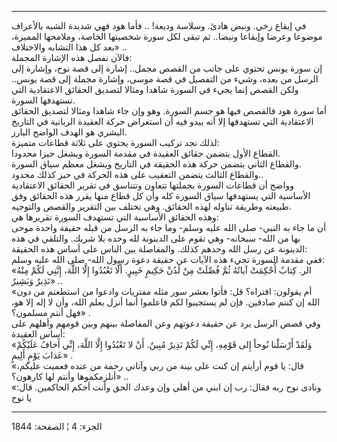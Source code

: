 ------------------------------------------------------------------------

في إيقاع رخي. ونبض هادئ. وسلاسة وديعة! .. فأما هود فهي شديدة الشبه
بالأعراف موضوعا وعرضا وإيقاعا ونبضا.. ثم تبقى لكل سورة شخصيتها الخاصة،
وملامحها المميزة، بعد كل هذا التشابه والاختلاف» ..  
فالآن نفصل هذه الإشارة المجملة:  
إن سورة يونس تحتوي على جانب من القصص مجمل.. إشارة إلى قصة نوح، وإشارة
إلى الرسل من بعده، وشيء من التفصيل في قصة موسى، وإشارة مجملة إلى قصة
يونس.. ولكن القصص إنما يجيء في السورة شاهدا ومثالا لتصديق الحقائق
الاعتقادية التي تستهدفها السورة.  
أما سورة هود فالقصص فيها هو جسم السورة. وهو وإن جاء شاهدا ومثالا لتصديق
الحقائق الاعتقادية التي تستهدفها إلا أنه يبدو فيه أن استعراض حركة
العقيدة الربانية في التاريخ البشري هو الهدف الواضح البارز.  
لذلك نجد تركيب السورة يحتوي على ثلاثة قطاعات متميزة:  
القطاع الأول يتضمن حقائق العقيدة في مقدمة السورة ويشغل حيزا محدودا.  
والقطاع الثاني يتضمن حركة هذه الحقيقة في التاريخ ويشغل معظم سياق
السورة.  
والقطاع الثالث يتضمن التعقيب على هذه الحركة في حيز كذلك محدود..  
وواضح أن قطاعات السورة بجملتها تتعاون وتتناسق في تقرير الحقائق
الاعتقادية الأساسية التي يستهدفها سياق السورة كله وأن كل قطاع منها يقرر
هذه الحقائق وفق طبيعته وطريقة تناوله لهذه الحقائق. وهي تختلف بين التقرير
والقصص والتوجيه.  
وهذه الحقائق الأساسية التي تستهدف السورة تقريرها هي:  
أن ما جاء به النبي- صلى الله عليه وسلم- وما جاء به الرسل من قبله حقيقة
واحدة موحى بها من الله- سبحانه- وهي تقوم على الدينونة لله وحده بلا شريك.
والتلقي في هذه الدينونة عن رسل الله وحدهم كذلك. والمفاصلة بين الناس على
أساس هذه الحقيقة:  
ففي مقدمة السورة تجيء هذه الآيات عن حقيقة دعوة رسول الله- صلى الله عليه
وسلم:  
«الر. كِتابٌ أُحْكِمَتْ آياتُهُ ثُمَّ فُصِّلَتْ مِنْ لَدُنْ حَكِيمٍ خَبِيرٍ. أَلَّا تَعْبُدُوا إِلَّا اللَّهَ،
إِنَّنِي لَكُمْ مِنْهُ نَذِيرٌ وَبَشِيرٌ» ..  
«أم يقولون: افتراه؟ قل: فأتوا بعشر سور مثله مفتريات وادعوا من استطعتم من
دون الله إن كنتم صادقين. فإن لم يستجيبوا لكم فاعلموا أنما أنزل بعلم
الله، وأن لا إله إلا هو، فهل أنتم مسلمون؟» .  
وفي قصص الرسل يرد عن حقيقة دعوتهم وعن المفاصلة بينهم وبين قومهم وأهلهم
على أساس العقيدة:  
«وَلَقَدْ أَرْسَلْنا نُوحاً إِلى قَوْمِهِ، إِنِّي لَكُمْ نَذِيرٌ مُبِينٌ. أَنْ لا تَعْبُدُوا إِلَّا اللَّهَ،
إِنِّي أَخافُ عَلَيْكُمْ عَذابَ يَوْمٍ أَلِيمٍ» .  
«قال: يا قوم أرأيتم إن كنت على بينة من ربي وآتاني رحمة من عنده فعميت
عليكم، أنلزمكموها وأنتم لها كارهون؟» ..  
«ونادى نوح ربه فقال: رب إن ابني من أهلي وإن وعدك الحق وأنت أحكم
الحاكمين. قال: يا نوح

------------------------------------------------------------------------

الجزء: 4 ¦ الصفحة: 1844
